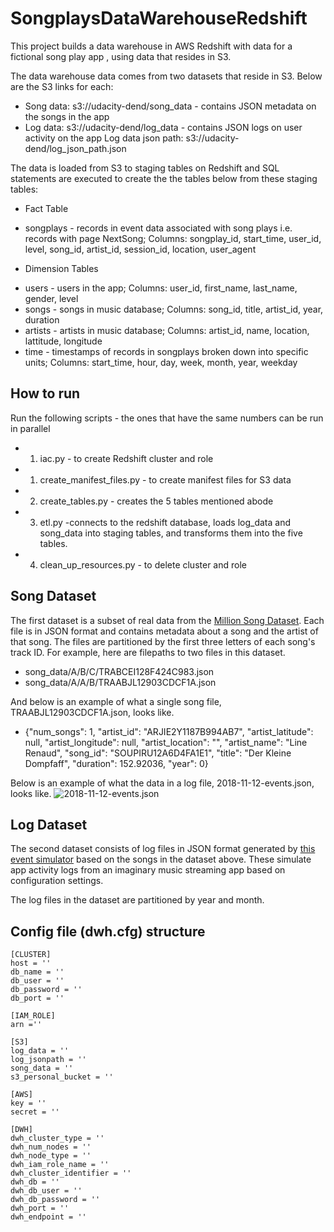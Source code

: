 # SongplaysDataWarehouseRedshift
This project builds a data warehouse in AWS Redshift with data for a fictional song play app , using data that resides in S3.

The data warehouse data comes from two datasets that reside in S3. Below are the S3 links for each:

- Song data: s3://udacity-dend/song_data - contains JSON metadata on the songs in the app
- Log data: s3://udacity-dend/log_data - contains JSON logs on user activity on the app
Log data json path: s3://udacity-dend/log_json_path.json

The data is loaded from S3 to staging tables on Redshift and SQL statements are executed to create the the tables below from these staging tables:
- Fact Table
* songplays - records in event data associated with song plays i.e. records with page NextSong; 
Columns: songplay_id, start_time, user_id, level, song_id, artist_id, session_id, location, user_agent
- Dimension Tables
* users - users in the app;
Columns: user_id, first_name, last_name, gender, level
* songs - songs in music database;
Columns: song_id, title, artist_id, year, duration
* artists - artists in music database;
Columns: artist_id, name, location, lattitude, longitude
* time - timestamps of records in songplays broken down into specific units;
Columns: start_time, hour, day, week, month, year, weekday

## How to run
Run the following scripts - the ones that have the same numbers can be run in parallel
- 1) iac.py - to create Redshift cluster and role
- 1) create_manifest_files.py - to create manifest files for S3 data
- 2) create_tables.py - creates the 5 tables mentioned abode
- 3) etl.py -connects to the redshift database, loads log_data and song_data into staging tables, and transforms them into the five tables.
- 4) clean_up_resources.py - to delete cluster and role

## Song Dataset
The first dataset is a subset of real data from the [Million Song Dataset](https://labrosa.ee.columbia.edu/millionsong/). Each file is in JSON format and contains metadata about a song and the artist of that song. The files are partitioned by the first three letters of each song's track ID. For example, here are filepaths to two files in this dataset.
- song_data/A/B/C/TRABCEI128F424C983.json
- song_data/A/A/B/TRAABJL12903CDCF1A.json

And below is an example of what a single song file, TRAABJL12903CDCF1A.json, looks like.
- {"num_songs": 1, "artist_id": "ARJIE2Y1187B994AB7", "artist_latitude": null, "artist_longitude": null, "artist_location": "", "artist_name": "Line Renaud", "song_id": "SOUPIRU12A6D4FA1E1", "title": "Der Kleine Dompfaff", "duration": 152.92036, "year": 0}

Below is an example of what the data in a log file, 2018-11-12-events.json, looks like.
![ 2018-11-12-events.json](https://classroom.udacity.com/nanodegrees/nd027/parts/69a25b76-3ebd-4b72-b7cb-03d82da12844/modules/58ff61b9-a54f-496d-b4c7-fa22750f6c76/lessons/b3ce1791-9545-4187-b1fc-1e29cc81f2b0/concepts/fa049d13-5e15-4333-b909-f1f6f0ce36a5# "Log data")

## Log Dataset
The second dataset consists of log files in JSON format generated by [this event simulator](https://github.com/Interana/eventsim) based on the songs in the dataset above. These simulate app activity logs from an imaginary music streaming app based on configuration settings.

The log files in the dataset are partitioned by year and month.


## Config file (dwh.cfg) structure
```
[CLUSTER]
host = ''
db_name = ''
db_user = ''
db_password = ''
db_port = ''

[IAM_ROLE]
arn =''

[S3]
log_data = ''
log_jsonpath = ''
song_data = ''
s3_personal_bucket = ''

[AWS]
key = ''
secret = ''

[DWH]
dwh_cluster_type = ''
dwh_num_nodes = ''
dwh_node_type = ''
dwh_iam_role_name = ''
dwh_cluster_identifier = ''
dwh_db = ''
dwh_db_user = ''
dwh_db_password = ''
dwh_port = ''
dwh_endpoint = ''
```
